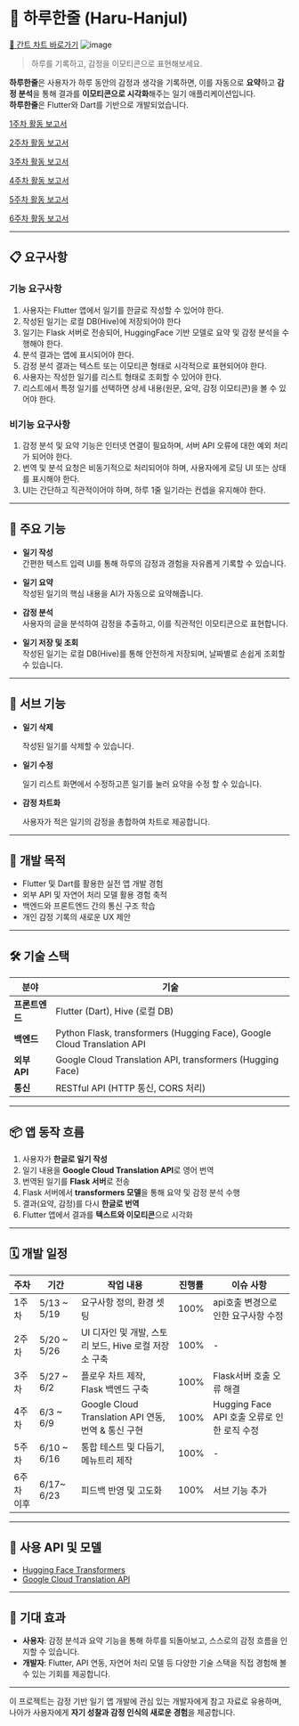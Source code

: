# 🌟 하루한줄 (Haru-Hanjul)

[📅 간트 차트 바로가기](https://www.notion.so/1f942f036609808b831adc7c932b91ba?v=1f942f036609811ebfa2000c717bd241&pvs=4)
![image](https://github.com/user-attachments/assets/e5479362-8455-484b-ade6-dee8add71a74)




> 하루를 기록하고, 감정을 이모티콘으로 표현해보세요.

**하루한줄**은 사용자가 하루 동안의 감정과 생각을 기록하면, 이를 자동으로 **요약**하고 **감정 분석**을 통해 결과를 **이모티콘으로 시각화**해주는 일기 애플리케이션입니다.  
**하루한줄**은 Flutter와 Dart를 기반으로 개발되었습니다.

[1주차 활동 보고서](https://www.notion.so/1-1f942f03660981909f79e75fca62d984?source=copy_link)

[2주차 활동 보고서](https://www.notion.so/2-21542f03660980399857f6ddf2f7708c?source=copy_link)

[3주차 활동 보고서](https://www.notion.so/3-21542f03660980199eedd25f1ddb5f64?source=copy_link)

[4주차 활동 보고서](https://www.notion.so/4-21542f0366098098b308ce8e67377c27?source=copy_link)

[5주차 활동 보고서](https://www.notion.so/5-21542f03660980ba8530c919a87615e8?source=copy_link)

[6주차 활동 보고서](https://www.notion.so/6-21542f036609806ba085deae2989cfa0?source=copy_link)

---

## 📋 요구사항

### 기능 요구사항
1. 사용자는 Flutter 앱에서 일기를 한글로 작성할 수 있어야 한다.
2. 작성된 일기는 로컬 DB(Hive)에 저장되어야 한다
3. 일기는 Flask 서버로 전송되어, HuggingFace 기반 모델로 요약 및 감정 분석을 수행해야 한다.
4. 분석 결과는 앱에 표시되어야 한다.
5. 감정 분석 결과는 텍스트 또는 이모티콘 형태로 시각적으로 표현되어야 한다.
6. 사용자는 작성한 일기를 리스트 형태로 조회할 수 있어야 한다.
7. 리스트에서 특정 일기를 선택하면 상세 내용(원문, 요약, 감정 이모티콘)을 볼 수 있어야 한다.

### 비기능 요구사항
1. 감정 분석 및 요약 기능은 인터넷 연결이 필요하며, 서버 API 오류에 대한 예외 처리가 되어야 한다.
2. 번역 및 분석 요청은 비동기적으로 처리되어야 하며, 사용자에게 로딩 UI 또는 상태를 표시해야 한다.
3. UI는 간단하고 직관적이어야 하며, 하루 1줄 일기라는 컨셉을 유지해야 한다.

---

## 📱 주요 기능

- **일기 작성**  
  간편한 텍스트 입력 UI를 통해 하루의 감정과 경험을 자유롭게 기록할 수 있습니다.

- **일기 요약**  
  작성된 일기의 핵심 내용을 AI가 자동으로 요약해줍니다.

- **감정 분석**  
  사용자의 글을 분석하여 감정을 추출하고, 이를 직관적인 이모티콘으로 표현합니다.

- **일기 저장 및 조회**  
  작성된 일기는 로컬 DB(Hive)를 통해 안전하게 저장되며, 날짜별로 손쉽게 조회할 수 있습니다.

---

## 📱 서브 기능

- **일기 삭제**
  
  작성된 일기를 삭제할 수 있습니다.

- **일기 수정**

  일기 리스트 화면에서 수정하고픈 일기를 눌러 요약을 수정 할 수 있습니다.

- **감정 차트화**

  사용자가 적은 일기의 감정을 총합하여 차트로 제공합니다.

---

## 🎯 개발 목적

- Flutter 및 Dart를 활용한 실전 앱 개발 경험
- 외부 API 및 자연어 처리 모델 활용 경험 축적
- 백엔드와 프론트엔드 간의 통신 구조 학습
- 개인 감정 기록의 새로운 UX 제안

---

## 🛠️ 기술 스택

| 분야 | 기술 |
|------|------|
| **프론트엔드** | Flutter (Dart), Hive (로컬 DB) |
| **백엔드** | Python Flask, transformers (Hugging Face), Google Cloud Translation API |
| **외부 API** | Google Cloud Translation API, transformers (Hugging Face)  |
| **통신** | RESTful API (HTTP 통신, CORS 처리) |

---

## 📦 앱 동작 흐름

1. 사용자가 **한글로 일기 작성**
2. 일기 내용을 **Google Cloud Translation API**로 영어 번역
3. 번역된 일기를 **Flask 서버**로 전송
4. Flask 서버에서 **transformers 모델**을 통해 요약 및 감정 분석 수행
5. 결과(요약, 감정)를 다시 **한글로 번역**
6. Flutter 앱에서 결과를 **텍스트와 이모티콘**으로 시각화

---

## 🗓️ 개발 일정

| 주차 | 기간         | 작업 내용                          | 진행률 |    이슈 사항    |
|------|--------------|------------------------------------|--------|------------------|
| 1주차 | 5/13 ~ 5/19 | 요구사항 정의, 환경 셋팅         | 100%   |    api호출 변경으로 인한 요구사항 수정   |
| 2주차 | 5/20 ~ 5/26 | UI 디자인 및 개발, 스토리 보드, Hive 로컬 저장소 구축    | 100%   |    -    |
| 3주차 | 5/27 ~ 6/2  | 플로우 차트 제작, Flask 백엔드 구축       | 100%    |    Flask서버 호출 오류 해결    |
| 4주차 | 6/3 ~ 6/9   | Google Cloud Translation API 연동, 번역 & 통신 구현 | 100%    |    Hugging Face API 호출 오류로 인한 로직 수정   |
| 5주차 | 6/10 ~ 6/16 | 통합 테스트 및 다듬기, 메뉴트리 제작               | 100%    |    -    |
| 6주차 이후 | 6/17~ 6/23 | 피드백 반영 및 고도화             | 100%      |    서브 기능 추가    |

---

## 🔌 사용 API 및 모델

- [Hugging Face Transformers](https://huggingface.co/)
- [Google Cloud Translation API](https://cloud.google.com/translate)

---

## 🌈 기대 효과

- **사용자**: 감정 분석과 요약 기능을 통해 하루를 되돌아보고, 스스로의 감정 흐름을 인지할 수 있습니다.
- **개발자**: Flutter, API 연동, 자연어 처리 모델 등 다양한 기술 스택을 직접 경험해 볼 수 있는 기회를 제공합니다.

---

이 프로젝트는 감정 기반 일기 앱 개발에 관심 있는 개발자에게 참고 자료로 유용하며, 나아가 사용자에게 **자기 성찰과 감정 인식의 새로운 경험**을 제공합니다.
